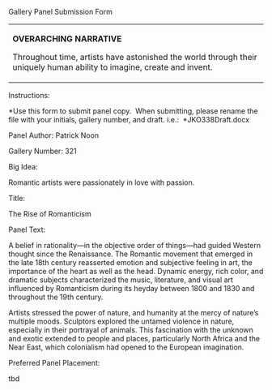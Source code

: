Gallery Panel Submission Form

<table>
<colgroup>
<col width="100%" />
</colgroup>
<tbody>
<tr class="odd">
<td align="left"><p><strong>OVERARCHING NARRATIVE</strong></p>
<p>Throughout time, artists have astonished the world through their uniquely human ability to imagine, create and invent.</p></td>
</tr>
</tbody>
</table>

Instructions:<span class="Apple-converted-space"> </span>

*Use this form to submit panel copy.<span class="Apple-converted-space">  </span>When submitting, please rename the file with your initials, gallery number, and draft. i.e.:<span class="Apple-converted-space">  </span>*JKO338Draft.docx

Panel Author: Patrick Noon

Gallery Number: 321<span class="Apple-converted-space"> </span>

Big Idea:<span class="Apple-converted-space"> </span>

Romantic artists were passionately in love with passion.

Title:

The Rise of Romanticism

Panel Text:<span class="Apple-converted-space"> </span>

A belief in rationality—in the objective order of things—had guided Western thought since the Renaissance. The Romantic movement that emerged in the late 18th century reasserted emotion and subjective feeling in art, the importance of the heart as well as the head. Dynamic energy, rich color, and dramatic subjects characterized the music, literature, and visual art influenced by Romanticism during its heyday between 1800 and 1830 and throughout the 19th century.

Artists stressed the power of nature, and humanity at the mercy of nature’s multiple moods. Sculptors explored the untamed violence in nature, especially in their portrayal of animals. This fascination with the unknown and exotic extended to people and places, particularly North Africa and the Near East, which colonialism had opened to the European imagination.

Preferred Panel Placement:

tbd
